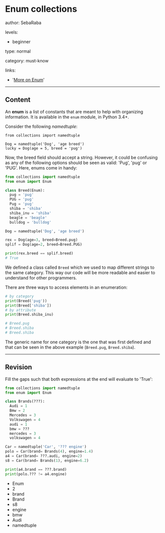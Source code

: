 # Enum collections
author: SebaRaba

levels:

  - beginner

type: normal

category: must-know

links:

  - '[More on Enum](https://docs.python.org/3/library/enum.html)'

---
## Content

An **enum** is a list of constants that are meant to help with organizing information. It is available in the `enum` module, in Python 3.4+.

Consider the following *namedtuple*:
```
from collections import namedtuple

Dog = namedtuple('Dog', 'age breed')
lucky = Dog(age = 5, breed = 'pug')
```
Now, the breed field should accept a string. However, it could be confusing as any of the following options should be seen as valid: 'Pug', 'pug' or 'PUG'. Here, enums come in handy:
```python
from collections import namedtuple
from enum import Enum

class Breed(Enum):
  pug = 'pug'
  PUG = 'pug'
  Pug = 'pug'
  shiba = 'shiba'
  shiba_inu = 'shiba'
  beagle = 'beagle'
  bulldog = 'bulldog'

Dog = namedtuple('Dog', 'age breed')

rex = Dog(age=3, breed=Breed.pug)
splif = Dog(age=2, breed=Breed.PUG)

print(rex.breed == splif.breed)
# True

```

We defined a class called `Breed` which we used to map different strings to the same category. This way our code will be more readable and easier to understand for other programmers.

There are three ways to access elements in an enumeration:
```python
# by category
print(Breed('pug'))
print(Breed['shiba'])
# by attribute
print(Breed.shiba_inu)

# Breed.pug
# Breed.shiba
# Breed.shiba
```

The generic name for one category is the one that was first defined and that can be seen in the above example (`Breed.pug`, `Breed.shiba`).

---
## Revision

Fill the gaps such that both expressions at the end will evaluate to 'True':
```python
from collections import namedtuple
from enum import Enum

class Brands(???):
  Audi = 1
  Bmw = 2
  Mercedes = 3
  Volkswagen = 4
  audi = 1
  bmw = ???
  mercedes = 3
  volkswagen = 4

Car = namedtuple('Car', '??? engine')
polo = Car(brand= Brands(4), engine=1.4)
a4 = Car(brand= ???.audi, engine=2)
s8 = Car(brand= Brands(1), engine=6.2)

print(a4.brand == ???.brand)
print(polo.??? != a4.engine)
```

* Enum
* 2
* brand
* Brand
* s8
* engine
* bmw
* Audi
* namedtuple
